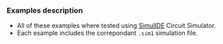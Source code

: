 ### Examples description

- All of these examples where tested using [SimulIDE](https://simulide.com/p/) Circuit Simulator.
- Each example includes the correpondant `.sim1` simulation file.